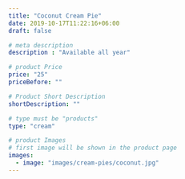 ```yaml
---
title: "Coconut Cream Pie"
date: 2019-10-17T11:22:16+06:00
draft: false

# meta description
description : "Available all year"

# product Price
price: "25"
priceBefore: ""

# Product Short Description
shortDescription: ""

# type must be "products"
type: "cream"

# product Images
# first image will be shown in the product page
images:
  - image: "images/cream-pies/coconut.jpg"
---
```

